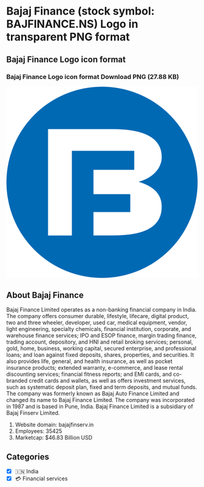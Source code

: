 # Bajaj Finance (stock symbol: BAJFINANCE.NS) Logo in transparent PNG format

## Bajaj Finance Logo icon format

### Bajaj Finance Logo icon format Download PNG (27.88 KB)

![Bajaj Finance Logo icon format Download PNG (27.88 KB)](/img/orig/BAJFINANCE.NS-1c922000.png)

## About Bajaj Finance

Bajaj Finance Limited operates as a non-banking financial company in India. The company offers consumer durable, lifestyle, lifecare, digital product, two and three wheeler, developer, used car, medical equipment, vendor, light engineering, specialty chemicals, financial institution, corporate, and warehouse finance services; IPO and ESOP finance, margin trading finance, trading account, depository, and HNI and retail broking services; personal, gold, home, business, working capital, secured enterprise, and professional loans; and loan against fixed deposits, shares, properties, and securities. It also provides life, general, and health insurance, as well as pocket insurance products; extended warranty, e-commerce, and lease rental discounting services; financial fitness reports; and EMI cards, and co-branded credit cards and wallets, as well as offers investment services, such as systematic deposit plan, fixed and term deposits, and mutual funds. The company was formerly known as Bajaj Auto Finance Limited and changed its name to Bajaj Finance Limited. The company was incorporated in 1987 and is based in Pune, India. Bajaj Finance Limited is a subsidiary of Bajaj Finserv Limited.

1. Website domain: bajajfinserv.in
2. Employees: 35425
3. Marketcap: $46.83 Billion USD


## Categories
- [x] 🇮🇳 India
- [x] 💳 Financial services
